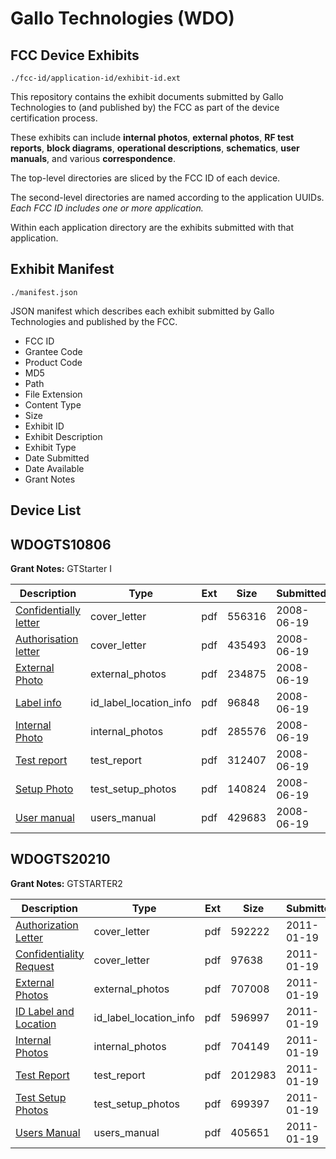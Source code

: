 # Gallo Technologies (WDO)
## FCC Device Exhibits

```
./fcc-id/application-id/exhibit-id.ext
```

This repository contains the exhibit documents submitted by Gallo Technologies to (and published by) the FCC as part of the device certification process.

These exhibits can include **internal photos**, **external photos**, **RF test reports**, **block diagrams**, **operational descriptions**, **schematics**, **user manuals**, and various **correspondence**.

The top-level directories are sliced by the FCC ID of each device.

The second-level directories are named according to the application UUIDs. *Each FCC ID includes one or more application.*

Within each application directory are the exhibits submitted with that application. 

## Exhibit Manifest

```
./manifest.json
```

JSON manifest which describes each exhibit submitted by Gallo Technologies and published by the FCC.

- FCC ID
- Grantee Code
- Product Code
- MD5
- Path
- File Extension
- Content Type
- Size
- Exhibit ID
- Exhibit Description
- Exhibit Type
- Date Submitted
- Date Available
- Grant Notes

## Device List
## WDOGTS10806
**Grant Notes:** GTStarter I

| Description | Type | Ext | Size | Submitted | Available |
| ----------- | ---- | --- | ---- | --------- | --------- |
| [Confidentially letter](WDOGTS10806/c6512fb8d6ec1722486771af2a75d830/957657.pdf) | cover_letter | pdf | 556316 | 2008-06-19 | 2008-06-19 |
| [Authorisation letter](WDOGTS10806/c6512fb8d6ec1722486771af2a75d830/957658.pdf) | cover_letter | pdf | 435493 | 2008-06-19 | 2008-06-19 |
| [External Photo](WDOGTS10806/c6512fb8d6ec1722486771af2a75d830/957659.pdf) | external_photos | pdf | 234875 | 2008-06-19 | 2008-06-19 |
| [Label info](WDOGTS10806/c6512fb8d6ec1722486771af2a75d830/957660.pdf) | id_label_location_info | pdf | 96848 | 2008-06-19 | 2008-06-19 |
| [Internal Photo](WDOGTS10806/c6512fb8d6ec1722486771af2a75d830/957661.pdf) | internal_photos | pdf | 285576 | 2008-06-19 | 2008-06-19 |
| [Test report](WDOGTS10806/c6512fb8d6ec1722486771af2a75d830/957664.pdf) | test_report | pdf | 312407 | 2008-06-19 | 2008-06-19 |
| [Setup Photo](WDOGTS10806/c6512fb8d6ec1722486771af2a75d830/957665.pdf) | test_setup_photos | pdf | 140824 | 2008-06-19 | 2008-06-19 |
| [User manual](WDOGTS10806/c6512fb8d6ec1722486771af2a75d830/957666.pdf) | users_manual | pdf | 429683 | 2008-06-19 | 2008-06-19 |
## WDOGTS20210
**Grant Notes:** GTSTARTER2

| Description | Type | Ext | Size | Submitted | Available |
| ----------- | ---- | --- | ---- | --------- | --------- |
| [Authorization Letter](WDOGTS20210/01557bc713f5bb0e534599a39b00dc0f/1406751.pdf) | cover_letter | pdf | 592222 | 2011-01-19 | 2011-01-19 |
| [Confidentiality Request](WDOGTS20210/01557bc713f5bb0e534599a39b00dc0f/1406752.pdf) | cover_letter | pdf | 97638 | 2011-01-19 | 2011-01-19 |
| [External Photos](WDOGTS20210/01557bc713f5bb0e534599a39b00dc0f/1406754.pdf) | external_photos | pdf | 707008 | 2011-01-19 | 2011-01-19 |
| [ID Label and Location](WDOGTS20210/01557bc713f5bb0e534599a39b00dc0f/1406755.pdf) | id_label_location_info | pdf | 596997 | 2011-01-19 | 2011-01-19 |
| [Internal Photos](WDOGTS20210/01557bc713f5bb0e534599a39b00dc0f/1406756.pdf) | internal_photos | pdf | 704149 | 2011-01-19 | 2011-01-19 |
| [Test Report](WDOGTS20210/01557bc713f5bb0e534599a39b00dc0f/1406759.pdf) | test_report | pdf | 2012983 | 2011-01-19 | 2011-01-19 |
| [Test Setup Photos](WDOGTS20210/01557bc713f5bb0e534599a39b00dc0f/1406760.pdf) | test_setup_photos | pdf | 699397 | 2011-01-19 | 2011-01-19 |
| [Users Manual](WDOGTS20210/01557bc713f5bb0e534599a39b00dc0f/1406761.pdf) | users_manual | pdf | 405651 | 2011-01-19 | 2011-01-19 |
